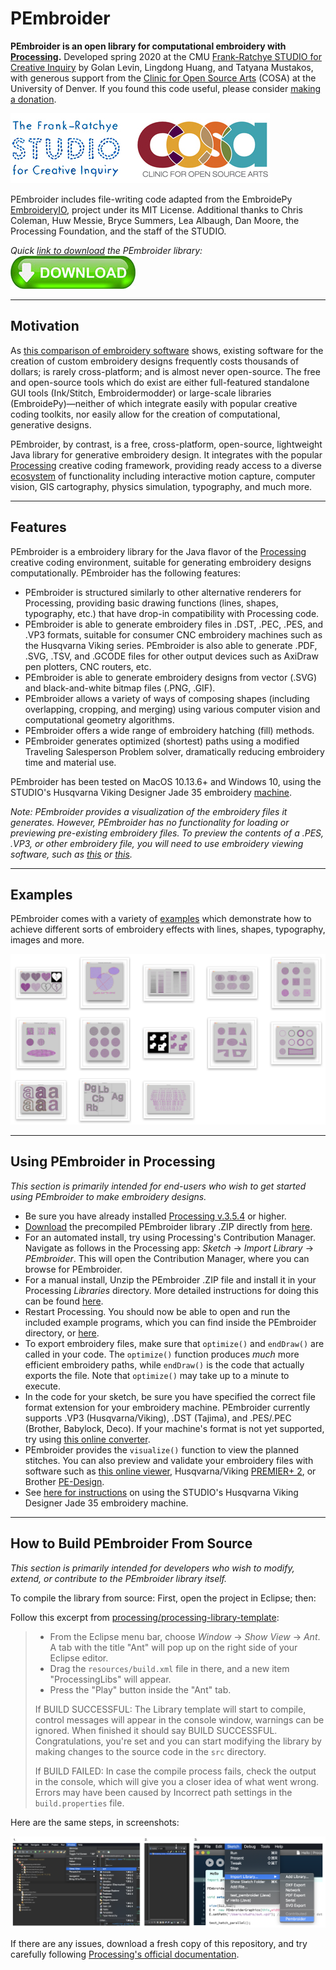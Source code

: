 # PEmbroider

**PEmbroider is an open library for computational embroidery with [Processing](http://processing.org).** Developed spring 2020 at the CMU [Frank-Ratchye STUDIO for Creative Inquiry](http://studioforcreativeinquiry.org) by Golan Levin, Lingdong Huang, and Tatyana Mustakos, with generous support from the [Clinic for Open Source Arts](https://www.du.edu/ahss/opensourcearts/) (COSA) at the University of Denver. If you found this code useful, please consider [making a donation](https://studioforcreativeinquiry.org/donate).

![](images/cosa-and-sfci-logos.jpg)

PEmbroider includes file-writing code adapted from the EmbroidePy [EmbroideryIO](https://github.com/EmbroidePy/EmbroideryIO), project under its MIT License. Additional thanks to Chris Coleman, Huw Messie, Bryce Summers, Lea Albaugh, Dan Moore, the Processing Foundation, and the staff of the STUDIO. 

*Quick [link to download](distribution/PEmbroider/download/Pembroider.zip) the PEmbroider library:*<br/>
[![Download the PEmbroider Library for Processing](images/download_pembroider.jpg)](distribution/PEmbroider/download/Pembroider.zip)


---
## Motivation

As [this comparison of embroidery software](https://en.wikipedia.org/wiki/Comparison_of_embroidery_software) shows, existing software for the creation of custom embroidery designs frequently costs thousands of dollars; is rarely cross-platform; and is almost never open-source. The free and open-source tools which do exist are either full-featured standalone GUI tools (Ink/Stitch, Embroidermodder) or large-scale libraries (EmbroidePy)—neither of which integrate easily with popular creative coding toolkits, nor easily allow for the creation of computational, generative designs. 

PEmbroider, by contrast, is a free, cross-platform, open-source, lightweight Java library for generative embroidery design. It integrates with the popular [Processing](http://processing.org) creative coding framework, providing ready access to a diverse [ecosystem](https://processing.org/reference/libraries/) of functionality including interactive motion capture, computer vision, GIS cartography, physics simulation, typography, and much more.


---
## Features

PEmbroider is a embroidery library for the Java flavor of the [Processing](http://processing.org) creative coding environment, suitable for generating embroidery designs computationally. PEmbroider has the following features:

* PEmbroider is structured similarly to other alternative renderers for Processing, providing basic drawing functions (lines, shapes, typography, etc.) that have drop-in compatibility with Processing code. 
* PEmbroider is able to generate embroidery files in .DST, .PEC, .PES, and .VP3 formats, suitable for consumer CNC embroidery machines such as the Husqvarna Viking series. PEmbroider is also able to generate .PDF, .SVG, .TSV, and .GCODE files for other output devices such as AxiDraw pen plotters, CNC routers, etc.
* PEmbroider is able to generate embroidery designs from vector (.SVG) and black-and-white bitmap files (.PNG, .GIF). 
* PEmbroider allows a variety of ways of composing shapes (including overlapping, cropping, and merging) using various computer vision and computational geometry algorithms.
* PEmbroider offers a wide range of embroidery hatching (fill) methods.
* PEmbroider generates optimized (shortest) paths using a modified Traveling Salesperson Problem solver, dramatically reducing embroidery time and material use.

PEmbroider has been tested on MacOS 10.13.6+ and Windows 10, using the STUDIO's Husqvarna Viking Designer Jade 35 embroidery [machine](https://github.com/CreativeInquiry/STUDIO-Embroidery-Machine).

*Note: PEmbroider provides a visualization of the embroidery files it generates. However, PEmbroider has no functionality for loading or previewing pre-existing embroidery files. To preview the contents of a .PES, .VP3, or other embroidery file, you will need to use embroidery viewing software, such as [this](https://htmtopdf.herokuapp.com/embroidery/) or [this](http://www.husqvarnaviking.com/en-US/Support/Complimentary-Software).*


---
## Examples

PEmbroider comes with a variety of [examples](examples/README.md) which demonstrate how to achieve different sorts of embroidery effects with lines, shapes, typography, images and more.

[![Examples](images/examples.png)](examples/README.md)


---
## Using PEmbroider in Processing

*This section is primarily intended for end-users who wish to get started using PEmbroider to make embroidery designs.* 

* Be sure you have already installed [Processing v.3.5.4](http://processing.org) or higher. 
* [Download](https://github.com/CreativeInquiry/PEmbroider/blob/master/distribution/Pembroider/download/Pembroider.zip) the precompiled PEmbroider library .ZIP directly from [here](https://github.com/CreativeInquiry/PEmbroider/blob/master/distribution/Pembroider/download/Pembroider.zip). 
* For an automated install, try using Processing's Contribution Manager. Navigate as follows in the Processing app: *Sketch* → *Import Library* → *PEmbroider*. This will open the Contribution Manager, where you can browse for PEmbroider.
* For a manual install, Unzip the PEmbroider .ZIP file and install it in your Processing *Libraries* directory. More detailed instructions for doing this can be found [here](https://github.com/processing/processing/wiki/How-to-Install-a-Contributed-Library).
* Restart Processing. You should now be able to open and run the included example programs, which you can find inside the PEmbroider directory, or [here](examples/README.md).
* To export embroidery files, make sure that `optimize()` and `endDraw()` are called in your code. The `optimize()` function produces *much* more efficient embroidery paths, while `endDraw()` is the code that actually exports the file. Note that `optimize()` may take up to a minute to execute. 
* In the code for your sketch, be sure you have specified the correct file format extension for your embroidery machine. PEmbroider currently supports .VP3 (Husqvarna/Viking), .DST (Tajima), and .PES/.PEC (Brother, Babylock, Deco). If your machine's format is not yet supported, try using [this online converter](https://htmtopdf.herokuapp.com/embroidery/).
* PEmbroider provides the `visualize()` function to view the planned stitches. You can also preview and validate your embroidery files with software such as [this online viewer](https://htmtopdf.herokuapp.com/embroidery/), Husqvarna/Viking [PREMIER+ 2](http://www.husqvarnaviking.com/en-US/Support/Complimentary-Software), or Brother [PE-Design](http://www.brother.com/common/hsm/ped10/ped10trial.html).
* See [here for instructions](https://github.com/CreativeInquiry/STUDIO-Embroidery-Machine) on using the STUDIO's Husqvarna Viking Designer Jade 35 embroidery machine.


---
## How to Build PEmbroider From Source

*This section is primarily intended for developers who wish to modify, extend, or contribute to the PEmbroider library itself.* 

To compile the library from source: First, open the project in Eclipse; then:

Follow this excerpt from [processing/processing-library-template](https://github.com/processing/processing-library-template):
 
> * From the Eclipse menu bar, choose *Window* → *Show View* → *Ant*. A tab with the title "Ant" will pop up on the right side of your Eclipse editor.
> * Drag the `resources/build.xml` file in there, and a new item "ProcessingLibs" will appear.
> * Press the "Play" button inside the "Ant" tab.
> 
> If BUILD SUCCESSFUL: The Library template will start to compile, control messages will appear in the console window, warnings can be ignored. When finished it should say BUILD SUCCESSFUL. Congratulations, you're set and you can start modifying the library by making changes to the source code in the `src` directory.
> 
> If BUILD FAILED: In case the compile process fails, check the output in the console, which will give you a closer idea of what went wrong. Errors may have been caused by Incorrect path settings in the `build.properties` file.

Here are the same steps, in screenshots:

![Compilation steps in Eclipse](images/eclipse_steps.png)

If there are any issues, download a fresh copy of this repository, and try carefully following [Processing's official documentation](https://github.com/processing/processing-library-template).

